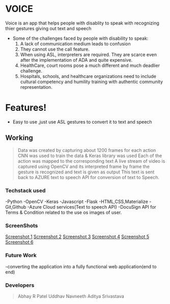 # VOICE
Voice is an app that helps people with disablity to speak with recognizing thier gestures giving out text and speech

  - Some of the challenges faced by people with disability to speak:
	1. A lack of communication medium leads to confusion
	2. They cannot use the call feature.
	3. When using ASL, interpreters are required. They are scarce even after the implementation of ADA and quite expensive.
	4. HealthCare, court rooms pose a much different and much deadlier challenge.
	5. Hospitals, schools, and healthcare organizations need to include cultural competency and humility training with authentic community representation.
 

# Features!

  - Easy to use ,just use ASL gestures to convert it to text and speech

## Working

> Data was created by capturing about 1200 frames for each action
> CNN was  used to train the data & Keras library was used
> Each of the action was mapped to the corresponding text
> A live stream of video is captured using OpenCV and its interpreted frame by frame
> the gesture is recognized and text is given as output
> This text is sent back to AZURE text to speech API for conversion of text to Speech.


### Techstack used
-Python
-OpenCV
-Keras
-Javascript
-Flask
-HTML,CSS,Materialize
-Git,Github
-Azure Cloud services(Text to speech API)
-DocuSign API for Terms & Condition related to the use os images of user.

### ScreenShots

[Screenshot 1](screen1.jpeg)
[Screenshot 2](screen2.jpeg)
[Screenshot 3](screen3.jpeg)
[Screenshot 4](screen4.jpeg)
[Screenshot 5](screen5.jpeg)
[Screenshot 6](love.jpeg)




### Future Work
-converting the application into a fully functional web application(end to end)


### Developers

>Abhay R Patel
>Uddhav Navneeth
>Aditya Srivastava






